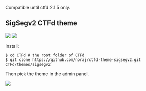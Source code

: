 Compatible until ctfd 2.1.5 only.

## SigSegv2 CTFd theme

![](https://i.imgur.com/y5WroUv.png)
![](https://i.imgur.com/zFrVUnb.png)

Install:

```
$ cd CTFd # the root folder of CTFd
$ git clone https://github.com/noraj/ctfd-theme-sigsegv2.git CTFd/themes/sigsegv2
```

Then pick the theme in the admin panel.

![](https://i.imgur.com/Ns4YwvO.png)
